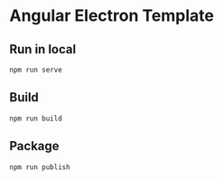 # Angular Electron Template


## Run in local

`npm run serve` 

## Build

`npm run build` 

## Package
`npm run publish` 

